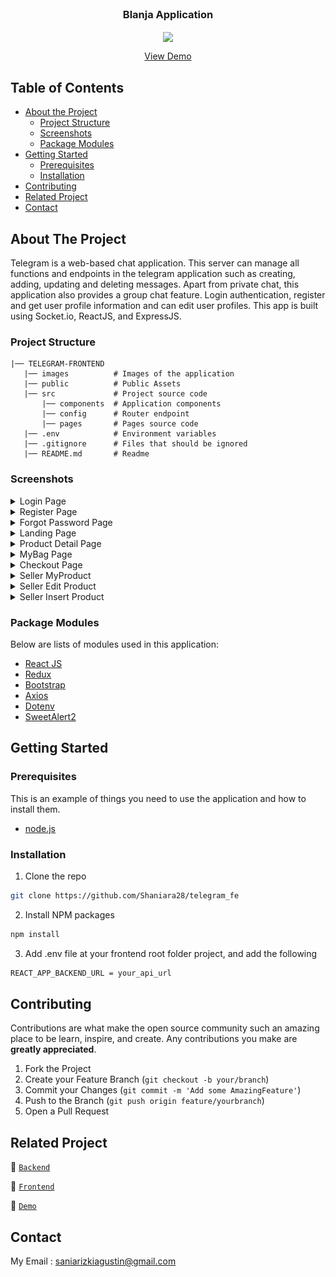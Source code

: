 <br />
<p align="center">

  <h3 align="center">Blanja Application</h3>
  <p align="center">
    <image align="center" width="100" src='/images/telegram.jpg' />
  </p>
  <p align="center">
    <a href="#">View Demo</a>
  </p>
</p>

<!-- TABLE OF CONTENTS -->

## Table of Contents

- [About the Project](#about-the-project)
  - [Project Structure](#project-structure)
  - [Screenshots](#screenshots)
  - [Package Modules](#package-modules)
- [Getting Started](#getting-started)
  - [Prerequisites](#prerequisites)
  - [Installation](#installation)
- [Contributing](#contributing)
- [Related Project](#related-project)
- [Contact](#contact)

<!-- ABOUT THE PROJECT -->

## About The Project

Telegram is a web-based chat application. This server can manage all functions and endpoints in the telegram application such as creating, adding, updating and deleting messages. Apart from private chat, this application also provides a group chat feature. Login authentication, register and get user profile information and can edit user profiles. This app is built using Socket.io, ReactJS, and ExpressJS.

### Project Structure

```
|── TELEGRAM-FRONTEND
   |── images          # Images of the application
   |── public          # Public Assets
   |── src             # Project source code
       |── components  # Application components
       |── config      # Router endpoint
       |── pages       # Pages source code
   |── .env            # Environment variables
   |── .gitignore      # Files that should be ignored
   |── README.md       # Readme
```

### Screenshots

<details>
  <summary>
    Login Page
  </summary>
<img src="./screenshot/login.PNG" alt="login page" />
</details>

<details>
  <summary>
    Register Page
  </summary>
<img src="./screenshot/register.PNG" alt="register page" />
</details>

<details>
  <summary>
    Forgot Password Page
  </summary>
<img src="./screenshot/forgot.PNG" alt="forgot password page" />
</details>

<details>
  <summary>
    Landing Page
  </summary>
<img src="./screenshot/landing.PNG" alt="landing page" />
</details>

<details>
  <summary>
    Product Detail Page
  </summary>
<img src="./screenshot/detail.PNG" alt="product detail page" />
</details>

<details>
  <summary>
    MyBag Page
  </summary>
<img src="./screenshot/mybag.PNG" alt="mybag page" />
</details>

<details>
  <summary>
    Checkout Page
  </summary>
<img src="./screenshot/checkout.PNG" alt="checkout page" />
</details>

<details>
  <summary>
    Seller MyProduct
  </summary>
<img src="./screenshot/myproduct.PNG" alt="myproduct" />
</details>

<details>
  <summary>
    Seller Edit Product
  </summary>
<img src="./screenshot/editproduct.PNG" alt="update product" />
</details>

<details>
  <summary>
    Seller Insert Product
  </summary>
<img src="./screenshot/addproduct.PNG" alt="add product" />
</details>

### Package Modules

Below are lists of modules used in this application:

- [React JS](https://reactjs.org/)
- [Redux](https://redux.js.org/)
- [Bootstrap](https://getbootstrap.com/)
- [Axios](https://axios-http.com/)
- [Dotenv](https://www.npmjs.com/package/dotenv)
- [SweetAlert2](https://sweetalert2.github.io/)

<!-- GETTING STARTED -->

## Getting Started

### Prerequisites

This is an example of things you need to use the application and how to install them.

- [node.js](https://nodejs.org/en/download/)

### Installation

1. Clone the repo

```sh
git clone https://github.com/Shaniara28/telegram_fe
```

2. Install NPM packages

```sh
npm install
```

3. Add .env file at your frontend root folder project, and add the following

```sh
REACT_APP_BACKEND_URL = your_api_url

```

<!-- CONTRIBUTING -->

## Contributing

Contributions are what make the open source community such an amazing place to be learn, inspire, and create. Any contributions you make are **greatly appreciated**.

1. Fork the Project
2. Create your Feature Branch (`git checkout -b your/branch`)
3. Commit your Changes (`git commit -m 'Add some AmazingFeature'`)
4. Push to the Branch (`git push origin feature/yourbranch`)
5. Open a Pull Request

<!-- Related Project -->

## Related Project

:rocket: [`Backend`](https://github.com/Shaniara28/telegram_be)

:rocket: [`Frontend`](https://github.com/Shaniara28/telegram_fe)

:rocket: [`Demo`]()

<!-- CONTACT -->

## Contact

My Email : saniarizkiagustin@gmail.com
